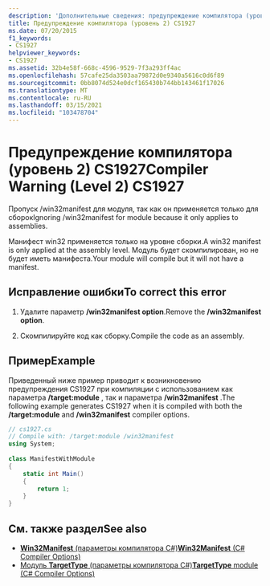 ```yaml
---
description: 'Дополнительные сведения: предупреждение компилятора (уровень 2) CS1927'
title: Предупреждение компилятора (уровень 2) CS1927
ms.date: 07/20/2015
f1_keywords:
- CS1927
helpviewer_keywords:
- CS1927
ms.assetid: 32b4e58f-668c-4596-9529-7f3a293ff4ac
ms.openlocfilehash: 57cafe25da3503aa79872d0e9340a5616c0d6f89
ms.sourcegitcommit: 0bb8074d524e0dcf165430b744bb143461f17026
ms.translationtype: MT
ms.contentlocale: ru-RU
ms.lasthandoff: 03/15/2021
ms.locfileid: "103478704"
---
```

# <a name="compiler-warning-level-2-cs1927"></a><span data-ttu-id="aef77-103">Предупреждение компилятора (уровень 2) CS1927</span><span class="sxs-lookup"><span data-stu-id="aef77-103">Compiler Warning (Level 2) CS1927</span></span>

<span data-ttu-id="aef77-104">Пропуск /win32manifest для модуля, так как он применяется только для сборок</span><span class="sxs-lookup"><span data-stu-id="aef77-104">Ignoring /win32manifest for module because it only applies to assemblies.</span></span>  
  
 <span data-ttu-id="aef77-105">Манифест win32 применяется только на уровне сборки.</span><span class="sxs-lookup"><span data-stu-id="aef77-105">A win32 manifest is only applied at the assembly level.</span></span> <span data-ttu-id="aef77-106">Модуль будет скомпилирован, но не будет иметь манифеста.</span><span class="sxs-lookup"><span data-stu-id="aef77-106">Your module will compile but it will not have a manifest.</span></span>  
  
## <a name="to-correct-this-error"></a><span data-ttu-id="aef77-107">Исправление ошибки</span><span class="sxs-lookup"><span data-stu-id="aef77-107">To correct this error</span></span>  
  
1. <span data-ttu-id="aef77-108">Удалите параметр **/win32manifest option**.</span><span class="sxs-lookup"><span data-stu-id="aef77-108">Remove the **/win32manifest option**.</span></span>  
  
2. <span data-ttu-id="aef77-109">Скомпилируйте код как сборку.</span><span class="sxs-lookup"><span data-stu-id="aef77-109">Compile the code as an assembly.</span></span>  
  
## <a name="example"></a><span data-ttu-id="aef77-110">Пример</span><span class="sxs-lookup"><span data-stu-id="aef77-110">Example</span></span>  

 <span data-ttu-id="aef77-111">Приведенный ниже пример приводит к возникновению предупреждения CS1927 при компиляции с использованием как параметра **/target:module** , так и параметра **/win32manifest** .</span><span class="sxs-lookup"><span data-stu-id="aef77-111">The following example generates CS1927 when it is compiled with both the **/target:module** and **/win32manifest** compiler options.</span></span>  
  
```csharp  
// cs1927.cs  
// Compile with: /target:module /win32manifest  
using System;  
  
class ManifestWithModule  
{  
    static int Main()  
    {  
        return 1;  
    }  
}  
```  
  
## <a name="see-also"></a><span data-ttu-id="aef77-112">См. также раздел</span><span class="sxs-lookup"><span data-stu-id="aef77-112">See also</span></span>

- [<span data-ttu-id="aef77-113">**Win32Manifest** (параметры компилятора C#)</span><span class="sxs-lookup"><span data-stu-id="aef77-113">**Win32Manifest** (C# Compiler Options)</span></span>](../language-reference/compiler-options/resources.md#win32manifest)
- [<span data-ttu-id="aef77-114">Модуль **TargetType** (параметры компилятора C#)</span><span class="sxs-lookup"><span data-stu-id="aef77-114">**TargetType** module (C# Compiler Options)</span></span>](../language-reference/compiler-options/output.md#targettype)
